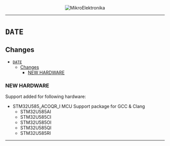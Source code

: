 <p align="center">
  <img src="http://www.mikroe.com/img/designs/beta/logo_small.png?raw=true" alt="MikroElektronika"/>
</p>

---

# `DATE`

## Changes

- [`DATE`](#date)
  - [Changes](#changes)
    - [NEW HARDWARE](#new-hardware)

### NEW HARDWARE

Support added for following hardware:

+ STM32U585_ACOQR_I MCU Support package for GCC & Clang
  + STM32U585AI
  + STM32U585CI
  + STM32U585OI
  + STM32U585QI
  + STM32U585RI

---
